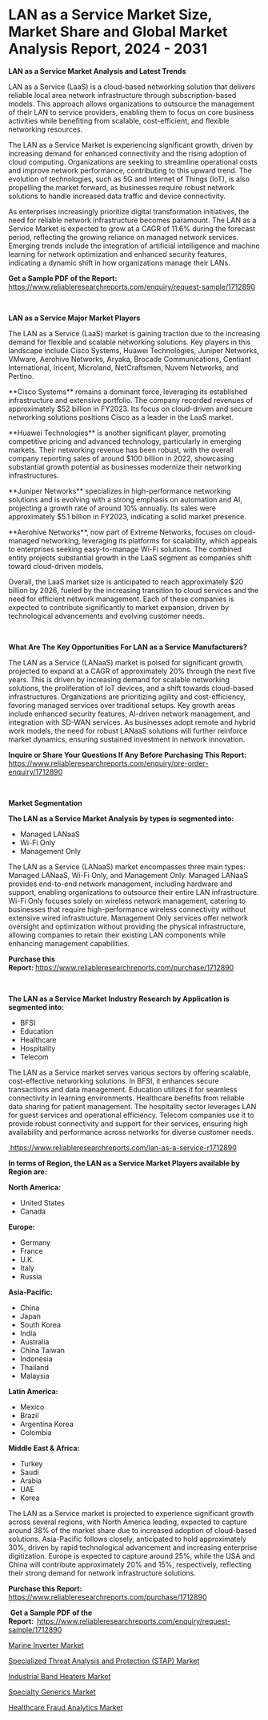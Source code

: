 <p><h1>LAN as a Service Market Size, Market Share and Global Market Analysis Report, 2024 - 2031</h1></p><p><strong>LAN as a Service Market Analysis and Latest Trends</strong></p>
<p><p>LAN as a Service (LaaS) is a cloud-based networking solution that delivers reliable local area network infrastructure through subscription-based models. This approach allows organizations to outsource the management of their LAN to service providers, enabling them to focus on core business activities while benefiting from scalable, cost-efficient, and flexible networking resources.</p><p>The LAN as a Service Market is experiencing significant growth, driven by increasing demand for enhanced connectivity and the rising adoption of cloud computing. Organizations are seeking to streamline operational costs and improve network performance, contributing to this upward trend. The evolution of technologies, such as 5G and Internet of Things (IoT), is also propelling the market forward, as businesses require robust network solutions to handle increased data traffic and device connectivity.</p><p>As enterprises increasingly prioritize digital transformation initiatives, the need for reliable network infrastructure becomes paramount. The LAN as a Service Market is expected to grow at a CAGR of 11.6% during the forecast period, reflecting the growing reliance on managed network services. Emerging trends include the integration of artificial intelligence and machine learning for network optimization and enhanced security features, indicating a dynamic shift in how organizations manage their LANs.</p></p>
<p><strong>Get a Sample PDF of the Report:&nbsp;</strong> <a href="https://www.reliableresearchreports.com/enquiry/request-sample/1712890?utm_campaign=13&utm_medium=2&utm_source=Github&utm_content=ia&utm_term=22102024&utm_id=lan-as-a-service">https://www.reliableresearchreports.com/enquiry/request-sample/1712890</a></p>
<p>&nbsp;</p>
<p><strong>LAN as a Service Major Market Players</strong></p>
<p><p>The LAN as a Service (LaaS) market is gaining traction due to the increasing demand for flexible and scalable networking solutions. Key players in this landscape include Cisco Systems, Huawei Technologies, Juniper Networks, VMware, Aerohive Networks, Aryaka, Brocade Communications, Centiant International, Iricent, Microland, NetCraftsmen, Nuvem Networks, and Pertino.</p><p>**Cisco Systems** remains a dominant force, leveraging its established infrastructure and extensive portfolio. The company recorded revenues of approximately $52 billion in FY2023. Its focus on cloud-driven and secure networking solutions positions Cisco as a leader in the LaaS market.</p><p>**Huawei Technologies** is another significant player, promoting competitive pricing and advanced technology, particularly in emerging markets. Their networking revenue has been robust, with the overall company reporting sales of around $100 billion in 2022, showcasing substantial growth potential as businesses modernize their networking infrastructures.</p><p>**Juniper Networks** specializes in high-performance networking solutions and is evolving with a strong emphasis on automation and AI, projecting a growth rate of around 10% annually. Its sales were approximately $5.1 billion in FY2023, indicating a solid market presence.</p><p>**Aerohive Networks**, now part of Extreme Networks, focuses on cloud-managed networking, leveraging its platforms for scalability, which appeals to enterprises seeking easy-to-manage Wi-Fi solutions. The combined entity projects substantial growth in the LaaS segment as companies shift toward cloud-driven models.</p><p>Overall, the LaaS market size is anticipated to reach approximately $20 billion by 2026, fueled by the increasing transition to cloud services and the need for efficient network management. Each of these companies is expected to contribute significantly to market expansion, driven by technological advancements and evolving customer needs.</p></p>
<p>&nbsp;</p>
<p><strong>What Are The Key Opportunities For LAN as a Service Manufacturers?</strong></p>
<p><p>The LAN as a Service (LANaaS) market is poised for significant growth, projected to expand at a CAGR of approximately 20% through the next five years. This is driven by increasing demand for scalable networking solutions, the proliferation of IoT devices, and a shift towards cloud-based infrastructures. Organizations are prioritizing agility and cost-efficiency, favoring managed services over traditional setups. Key growth areas include enhanced security features, AI-driven network management, and integration with SD-WAN services. As businesses adopt remote and hybrid work models, the need for robust LANaaS solutions will further reinforce market dynamics, ensuring sustained investment in network innovation.</p></p>
<p><strong>Inquire or Share Your Questions If Any Before Purchasing This Report:</strong> <a href="https://www.reliableresearchreports.com/enquiry/pre-order-enquiry/1712890?utm_campaign=13&utm_medium=2&utm_source=Github&utm_content=ia&utm_term=22102024&utm_id=lan-as-a-service">https://www.reliableresearchreports.com/enquiry/pre-order-enquiry/1712890</a></p>
<p>&nbsp;</p>
<p><strong>Market Segmentation</strong></p>
<p><strong>The LAN as a Service Market Analysis by types is segmented into:</strong></p>
<p><ul><li>Managed LANaaS</li><li>Wi-Fi Only</li><li>Management Only</li></ul></p>
<p><p>The LAN as a Service (LANaaS) market encompasses three main types: Managed LANaaS, Wi-Fi Only, and Management Only. Managed LANaaS provides end-to-end network management, including hardware and support, enabling organizations to outsource their entire LAN infrastructure. Wi-Fi Only focuses solely on wireless network management, catering to businesses that require high-performance wireless connectivity without extensive wired infrastructure. Management Only services offer network oversight and optimization without providing the physical infrastructure, allowing companies to retain their existing LAN components while enhancing management capabilities.</p></p>
<p><strong>Purchase this Report:&nbsp;</strong><a href="https://www.reliableresearchreports.com/purchase/1712890?utm_campaign=13&utm_medium=2&utm_source=Github&utm_content=ia&utm_term=22102024&utm_id=lan-as-a-service">https://www.reliableresearchreports.com/purchase/1712890</a></p>
<p>&nbsp;</p>
<p><strong>The LAN as a Service Market Industry Research by Application is segmented into:</strong></p>
<p><ul><li>BFSI</li><li>Education</li><li>Healthcare</li><li>Hospitality</li><li>Telecom</li></ul></p>
<p><p>The LAN as a Service market serves various sectors by offering scalable, cost-effective networking solutions. In BFSI, it enhances secure transactions and data management. Education utilizes it for seamless connectivity in learning environments. Healthcare benefits from reliable data sharing for patient management. The hospitality sector leverages LAN for guest services and operational efficiency. Telecom companies use it to provide robust connectivity and support for their services, ensuring high availability and performance across networks for diverse customer needs.</p></p>
<p><a href="https://www.reliableresearchreports.com/lan-as-a-service-r1712890?utm_campaign=13&utm_medium=2&utm_source=Github&utm_content=ia&utm_term=22102024&utm_id=lan-as-a-service">&nbsp;https://www.reliableresearchreports.com/lan-as-a-service-r1712890</a></p>
<p><strong>In terms of Region, the LAN as a Service Market Players available by Region are:</strong></p>
<p>
    <p> <strong> North America: </strong>
        <ul>
            <li>United States</li>
            <li>Canada</li>
        </ul>
        </p> 
    <p> <strong> Europe: </strong>
        <ul>
            <li>Germany</li>
            <li>France</li>
            <li>U.K.</li>
            <li>Italy</li>
            <li>Russia</li>
        </ul>
        </p> 
    <p> <strong> Asia-Pacific: </strong>
        <ul>
            <li>China</li>
            <li>Japan</li>
            <li>South Korea</li>
            <li>India</li>
            <li>Australia</li>
            <li>China Taiwan</li>
            <li>Indonesia</li>
            <li>Thailand</li>
            <li>Malaysia</li>
        </ul>
        </p> 
    <p> <strong> Latin America: </strong>
        <ul>
            <li>Mexico</li>
            <li>Brazil</li>
            <li>Argentina Korea</li>
            <li>Colombia</li>
        </ul>
        </p> 
    <p> <strong> Middle East & Africa: </strong>
        <ul>
            <li>Turkey</li>
            <li>Saudi</li>
            <li>Arabia</li>
            <li>UAE</li>
            <li>Korea</li>
        </ul>
    </p>
    </p>
<p><p>The LAN as a Service market is projected to experience significant growth across several regions, with North America leading, expected to capture around 38% of the market share due to increased adoption of cloud-based solutions. Asia-Pacific follows closely, anticipated to hold approximately 30%, driven by rapid technological advancement and increasing enterprise digitization. Europe is expected to capture around 25%, while the USA and China will contribute approximately 20% and 15%, respectively, reflecting their strong demand for network infrastructure solutions.</p></p>
<p><strong>Purchase this Report: </strong><a href="https://www.reliableresearchreports.com/purchase/1712890?utm_campaign=13&utm_medium=2&utm_source=Github&utm_content=ia&utm_term=22102024&utm_id=lan-as-a-service">https://www.reliableresearchreports.com/purchase/1712890</a></p>
<p>&nbsp;<strong>Get a Sample PDF of the Report:&nbsp;&nbsp;</strong><a href="https://www.reliableresearchreports.com/enquiry/request-sample/1712890?utm_campaign=13&utm_medium=2&utm_source=Github&utm_content=ia&utm_term=22102024&utm_id=lan-as-a-service">https://www.reliableresearchreports.com/enquiry/request-sample/1712890</a></p>
<p><strong></strong></p>
<p><p><a href="https://issuu.com/reportprime-2/docs/marine-inverter-market-size-2030.pp_74f94d0be4fa4f?utm_campaign=13&utm_medium=2&utm_source=Github&utm_content=ia&utm_term=22102024&utm_id=lan-as-a-service">Marine Inverter Market</a></p><p><a href="https://github.com/maniehilp9ib/Market-Research-Report-List-1/blob/main/specialized-threat-analysis-and-protection-stap-market.md?utm_campaign=13&utm_medium=2&utm_source=Github&utm_content=ia&utm_term=22102024&utm_id=lan-as-a-service">Specialized Threat Analysis and Protection (STAP) Market</a></p><p><a href="https://issuu.com/reportprime-2/docs/industrial-band-heaters-market-size_a14eced84c4e56?utm_campaign=13&utm_medium=2&utm_source=Github&utm_content=ia&utm_term=22102024&utm_id=lan-as-a-service">Industrial Band Heaters Market</a></p><p><a href="https://www.linkedin.com/pulse/investment-opportunities-specialty-generics-sector-risk-0pfqc?utm_campaign=13&utm_medium=2&utm_source=Github&utm_content=ia&utm_term=22102024&utm_id=lan-as-a-service">Specialty Generics Market</a></p><p><a href="https://www.linkedin.com/pulse/emerging-technologies-reshaping-healthcare-fraud-analytics-lzfwf?utm_campaign=13&utm_medium=2&utm_source=Github&utm_content=ia&utm_term=22102024&utm_id=lan-as-a-service">Healthcare Fraud Analytics Market</a></p></p>